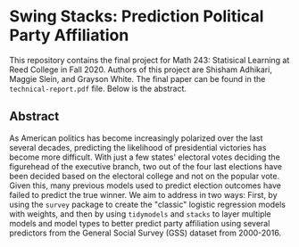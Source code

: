 # Swing Stacks: Prediction Political Party Affiliation

This repository contains the final project for Math 243: Statisical Learning at Reed College in Fall 2020. Authors of this project are Shisham Adhikari, Maggie Slein, and Grayson White. The final paper can be found in the `technical-report.pdf` file. Below is the abstract.

## Abstract

As American politics has become increasingly polarized over the last several decades, predicting the likelihood of presidential victories has become more difficult. With just a few states' electoral votes deciding the figurehead of the executive branch, two out of the four last elections have been decided based on the electoral college and not on the popular vote. Given this, many previous models used to predict election outcomes have failed to predict the true winner. We aim to address in two ways: First, by using the `survey` package to create the "classic" logistic regression models with weights, and then by using `tidymodels` and `stacks` to layer multiple models and model types to better predict party affiliation using several predictors from the General Social Survey (GSS) dataset from 2000-2016. 
